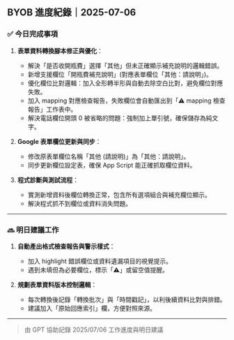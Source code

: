 ## BYOB 進度紀錄｜2025-07-06

### ✅ 今日完成事項

1. **表單資料轉換腳本修正與優化**：

   * 解決「是否收開瓶費」選擇「其他」但未正確顯示補充說明的邏輯錯誤。
   * 新增支援欄位「開瓶費補充說明」(對應表單欄位「其他：請說明」)。
   * 優化欄位比對邏輯：加入全形轉半形與自動去除空白比對，避免欄位對應失敗。
   * 加入 mapping 對應檢查報告，失敗欄位會自動匯出到「⚠️ mapping 檢查報告」工作表中。
   * 解決電話欄位開頭 0 被省略的問題：強制加上單引號，確保儲存為純文字。

2. **Google 表單欄位更新與同步**：

   * 修改原表單欄位名稱「其他 (請說明)」為「其他：請說明」。
   * 同步更新欄位設定表，確保 App Script 能正確抓取欄位資料。

3. **程式診斷與測試流程**：

   * 實測新增資料後欄位轉換正常，包含所有選項組合與補充欄位顯示。
   * 解決程式抓不到欄位或資料消失問題。

---

### 🔜 明日建議工作

1. **自動產出格式檢查報告與警示樣式**：

   * 加入 highlight 錯誤欄位或資料遺漏項目的視覺提示。
   * 遇到未填但為必要欄位，標示「⚠️」或留空值提醒。

2. **規劃表單資料版本控制邏輯**：

   * 每次轉換後記錄「轉換批次」與「時間戳記」，以利後續資料比對與排錯。
   * 建議加入「原始回應索引」欄，方便對照來源。

---

> 由 GPT 協助記錄 2025/07/06 工作進度與明日建議

